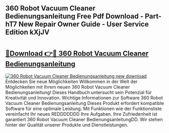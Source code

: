 ## 360 Robot Vacuum Cleaner Bedienungsanleitung Free Pdf Download - Part-hT7 New Repair Owner Guide - User Service Edition kXjJV

# <h2><a href="http://df5slco.blite.top/?on=360+Robot+Vacuum+Cleaner+Bedienungsanleitung">🔗Download 👉🔴 360 Robot Vacuum Cleaner Bedienungsanleitung</a></h2>

[![360 Robot Vacuum Cleaner Bedienungsanleitung new download](https://i.imgur.com/lujVjoI.png)](http://df5slco.blite.top/?on=360+Robot+Vacuum+Cleaner+Bedienungsanleitung)
Entdecken Sie neue Möglichkeiten Willkommen in der Welt der Möglichkeiten mit Ihrem neuen 360 Robot Vacuum Cleaner Bedienungsanleitung! Dieses Handbuch untersucht sein Potenzial für Kreativität und Innovation. Wichtige Informationen zur Software 360 Robot Vacuum Cleaner Bedienungsanleitung Dieses Produkt erfordert kompatible Software für eine optimale Leistung. Mit Funktionen wie der Funktionsliste vereinfacht Ihr neues REDDDDDDD Ihre Aufgaben. Ihre Zufriedenheit ist garantiert 360 Robot Vacuum Cleaner BedienungsanleitungDD. Wir stehen hinter der Qualität unserer Produkte und Dienstleistungen.
